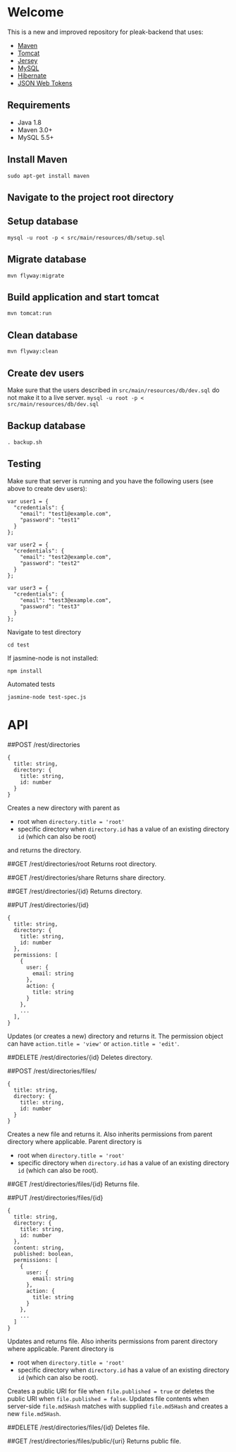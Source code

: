 # Welcome
This is a new and improved repository for pleak-backend that uses:
- [Maven](https://maven.apache.org/)
- [Tomcat](http://tomcat.apache.org/)
- [Jersey](https://jersey.java.net/)
- [MySQL](https://www.mysql.com/)
- [Hibernate](http://hibernate.org/)
- [JSON Web Tokens](https://jwt.io/)

## Requirements
- Java 1.8
- Maven 3.0+
- MySQL 5.5+

## Install Maven
```sudo apt-get install maven```

## Navigate to the project root directory

## Setup database
```mysql -u root -p < src/main/resources/db/setup.sql```

## Migrate database
```mvn flyway:migrate```

## Build application and start tomcat
```mvn tomcat:run```

## Clean database
```mvn flyway:clean```

## Create dev users
Make sure that the users described in ```src/main/resources/db/dev.sql``` do not make it to a live server.
```mysql -u root -p < src/main/resources/db/dev.sql```

## Backup database
```. backup.sh```

## Testing
Make sure that server is running and you have the following users (see above to create dev users):

```
var user1 = {
  "credentials": {
    "email": "test1@example.com",
    "password": "test1"
  }
};

var user2 = {
  "credentials": {
    "email": "test2@example.com",
    "password": "test2"
  }
};

var user3 = {
  "credentials": {
    "email": "test3@example.com",
    "password": "test3"
  }
};
```

Navigate to test directory

```cd test```

If jasmine-node is not installed:

```npm install```

Automated tests

```jasmine-node test-spec.js```

# API

##POST /rest/directories

```
{
  title: string,
  directory: {
    title: string,
    id: number
  }
}
```

Creates a new directory with parent as
- root when ```directory.title = 'root'```
- specific directory when ```directory.id``` has a value of an existing directory ```id``` (which can also be root)

and returns the directory.

##GET /rest/directories/root
Returns root directory.

##GET /rest/directories/share
Returns share directory.

##GET /rest/directories/{id}
Returns directory.

##PUT /rest/directories/{id}

```
{
  title: string,
  directory: {
    title: string,
    id: number
  },
  permissions: [
    {
      user: {
        email: string
      },
      action: {
        title: string
      }
    },
    ...
  ],
}
```

Updates (or creates a new) directory and returns it. The permission object can have ```action.title = 'view'``` or ```action.title = 'edit'```.

##DELETE /rest/directories/{id}
Deletes directory.

##POST /rest/directories/files/

```
{
  title: string,
  directory: {
    title: string,
    id: number
  }
}
```

Creates a new file and returns it. Also inherits permissions from parent directory where applicable. Parent directory is
- root when ```directory.title = 'root'```
- specific directory when ```directory.id``` has a value of an existing directory ```id``` (which can also be root).

##GET /rest/directories/files/{id}
Returns file.

##PUT /rest/directories/files/{id}

```
{
  title: string,
  directory: {
    title: string,
    id: number
  },
  content: string,
  published: boolean,
  permissions: [
    {
      user: {
        email: string
      },
      action: {
        title: string
      }
    },
    ...
  ]
}
```

Updates and returns file. Also inherits permissions from parent directory where applicable. Parent directory is
- root when ```directory.title = 'root'```
- specific directory when ```directory.id``` has a value of an existing directory ```id``` (which can also be root).

Creates a public URI for file when ```file.published = true``` or deletes the public URI when ```file.published = false```. Updates file contents when server-side ```file.md5Hash``` matches with supplied ```file.md5Hash``` and creates a new ```file.md5Hash```.

##DELETE /rest/directories/files/{id}
Deletes file.

##GET /rest/directories/files/public/{uri}
Returns public file.
